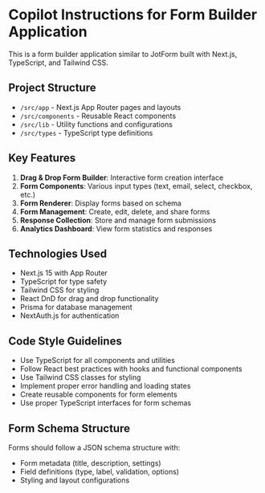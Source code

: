 # Copilot Instructions for Form Builder Application

<!-- Use this file to provide workspace-specific custom instructions to Copilot. For more details, visit https://code.visualstudio.com/docs/copilot/copilot-customization#_use-a-githubcopilotinstructionsmd-file -->

This is a form builder application similar to JotForm built with Next.js, TypeScript, and Tailwind CSS.

## Project Structure
- `/src/app` - Next.js App Router pages and layouts
- `/src/components` - Reusable React components
- `/src/lib` - Utility functions and configurations
- `/src/types` - TypeScript type definitions

## Key Features
1. **Drag & Drop Form Builder**: Interactive form creation interface
2. **Form Components**: Various input types (text, email, select, checkbox, etc.)
3. **Form Renderer**: Display forms based on schema
4. **Form Management**: Create, edit, delete, and share forms
5. **Response Collection**: Store and manage form submissions
6. **Analytics Dashboard**: View form statistics and responses

## Technologies Used
- Next.js 15 with App Router
- TypeScript for type safety
- Tailwind CSS for styling
- React DnD for drag and drop functionality
- Prisma for database management
- NextAuth.js for authentication

## Code Style Guidelines
- Use TypeScript for all components and utilities
- Follow React best practices with hooks and functional components
- Use Tailwind CSS classes for styling
- Implement proper error handling and loading states
- Create reusable components for form elements
- Use proper TypeScript interfaces for form schemas

## Form Schema Structure
Forms should follow a JSON schema structure with:
- Form metadata (title, description, settings)
- Field definitions (type, label, validation, options)
- Styling and layout configurations
